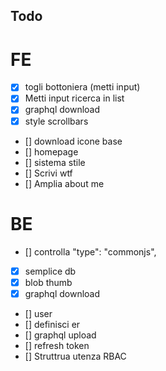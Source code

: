 ## Todo

# FE

- [x] togli bottoniera (metti input)
- [x] Metti input ricerca in list
- [x] graphql download
- [x] style scrollbars
- [] download icone base
- [] homepage
- [] sistema stile
- [] Scrivi wtf
- [] Amplia about me

# BE

- [] controlla "type": "commonjs",
- [x] semplice db
- [x] blob thumb
- [x] graphql download
- [] user
- [] definisci er
- [] graphql upload
- [] refresh token
- [] Struttrua utenza RBAC
